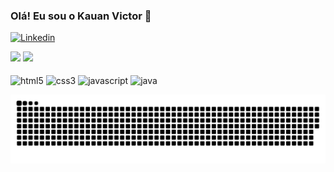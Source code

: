 ### Olá! Eu sou o Kauan Victor 🤙
[![Linkedin](https://img.shields.io/badge/LinkedIn-0077B5?style=for-the-badge&logo=linkedin&logoColor=white)](https://www.linkedin.com/in/kauan-nunes-souza-769978150/)
<div>
<img src="https://github-readme-stats.vercel.app/api?username=kauan-victor-souza&show_icons=true&theme=tokyonight">

<img src="https://github-readme-stats.vercel.app/api/top-langs/?username=kauan-victor-souza&layout=compact&langs_count=7&theme=tokyonight)](https://github.com/anuraghazra/github-readme-stats)">
</div>

<div style="display: inline_block"><br/>
    <img align="center" alt="html5" src="https://img.shields.io/badge/HTML5-E34F26?style=for-the-badge&logo=html5&logoColor=white" />
  <img align="center" alt="css3" src="https://img.shields.io/badge/CSS3-1572B6?style=for-the-badge&logo=css3&logoColor=white"/>
   <img align="center" alt="javascript" src="https://img.shields.io/badge/JavaScript-323330?style=for-the-badge&logo=javascript&logoColor=F7DF1E"/>
   <img align="center" alt="java" src="https://img.shields.io/badge/Java-ED8B00?style=for-the-badge&logo=java&logoColor=white"/>
</div>

![Snake animation](https://github.com/kauan-victor-souza/kauan-victor-souza/blob/output/github-contribution-grid-snake.svg)




